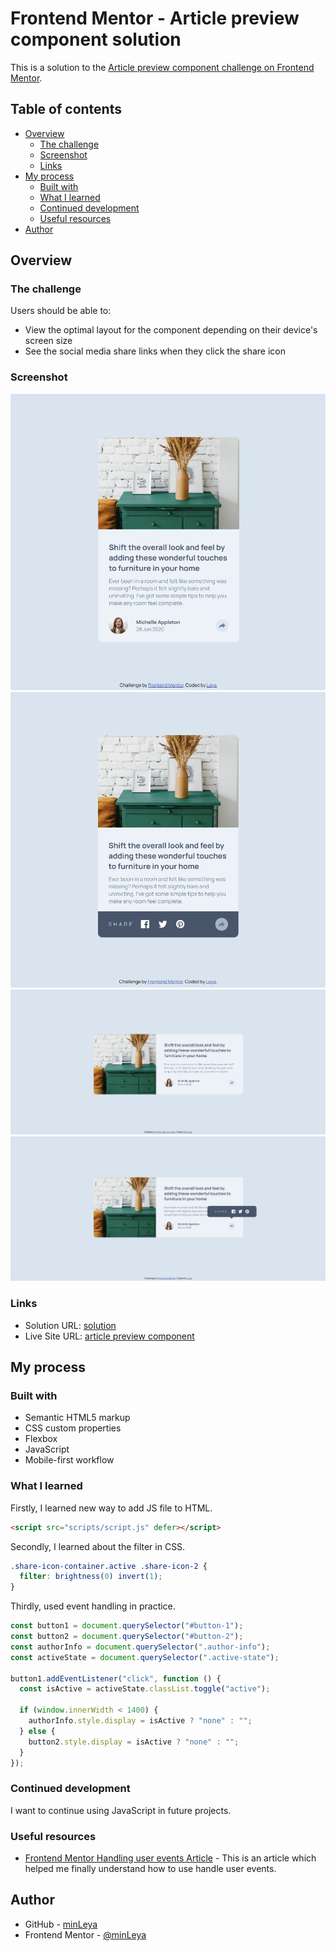 # Frontend Mentor - Article preview component solution

This is a solution to the [Article preview component challenge on Frontend Mentor](https://www.frontendmentor.io/challenges/article-preview-component-dYBN_pYFT).

## Table of contents

- [Overview](#overview)
  - [The challenge](#the-challenge)
  - [Screenshot](#screenshot)
  - [Links](#links)
- [My process](#my-process)
  - [Built with](#built-with)
  - [What I learned](#what-i-learned)
  - [Continued development](#continued-development)
  - [Useful resources](#useful-resources)
- [Author](#author)

## Overview

### The challenge

Users should be able to:

- View the optimal layout for the component depending on their device's screen size
- See the social media share links when they click the share icon

### Screenshot

![mobile version](screens/image-4.png)
![mobile version active state](screens/image.png)
![desktop version](screens/image-2.png)
![desktop version active state](screens/image-3.png)

### Links

- Solution URL: [solution](https://www.frontendmentor.io/solutions/article-preview-using-javascript-VZF7pFC1y7)
- Live Site URL: [article preview component](https://minleya.github.io/article-preview-component/)

## My process

### Built with

- Semantic HTML5 markup
- CSS custom properties
- Flexbox
- JavaScript
- Mobile-first workflow


### What I learned

Firstly, I learned new way to add JS file to HTML.

```html
<script src="scripts/script.js" defer></script>
```

Secondly,  I learned about the filter in CSS.

```css
.share-icon-container.active .share-icon-2 {
  filter: brightness(0) invert(1);
}
```

Thirdly, used event handling in practice.

```js
const button1 = document.querySelector("#button-1");
const button2 = document.querySelector("#button-2");
const authorInfo = document.querySelector(".author-info");
const activeState = document.querySelector(".active-state");

button1.addEventListener("click", function () {
  const isActive = activeState.classList.toggle("active");

  if (window.innerWidth < 1400) {
    authorInfo.style.display = isActive ? "none" : "";
  } else {
    button2.style.display = isActive ? "none" : "";
  }
});
```

### Continued development

I want to continue using JavaScript in future projects.

### Useful resources

- [Frontend Mentor Handling user events Article](https://www.frontendmentor.io/learning-paths/javascript-fundamentals-oR7g6-mTZ-/article/660eb6a32f40450f917475d2/read) - This is an article which helped me finally understand how to use handle user events.

## Author

- GitHub - [minLeya](https://github.com/minLeya)
- Frontend Mentor - [@minLeya](https://www.frontendmentor.io/profile/minLeya)